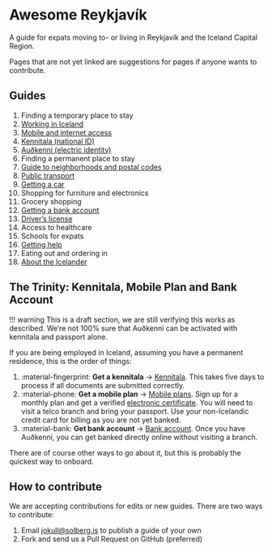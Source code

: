 # Awesome Reykjavík

A guide for expats moving to- or living in Reykjavík and the Iceland Capital
Region.

Pages that are not yet linked are suggestions for pages if anyone wants to
contribute.

## Guides

1. Finding a temporary place to stay
1. [Working in Iceland](guides/working-in-iceland.md)
1. [Mobile and internet access](guides/mobile-phones.md)
1. [Kennitala (national ID)](guides/kennitala.md)
1. [Auðkenni (electric identity)](guides/audkenni.md)
1. Finding a permanent place to stay
1. [Guide to neighborhoods and postal codes](guides/neighbourhoods.md)
1. [Public transport](guides/public-transport.md)
1. [Getting a car](guides/getting-a-car.md)
1. Shopping for furniture and electronics
1. Grocery shopping
1. [Getting a bank account](guides/bank-account.md)
1. [Driver’s license](guides/drivers-license.md)
1. Access to healthcare
1. Schools for expats
1. [Getting help](guides/getting-help.md)
1. Eating out and ordering in
1. [About the Icelander](guides/icelanders.md)

## The Trinity: Kennitala, Mobile Plan and Bank Account

!!! warning
    This is a draft section, we are still verifying this works as described.
    We’re not 100% sure that Auðkenni can be activated with kennitala and
    passport alone.

If you are being employed in Iceland, assuming you have a permanent residence,
this is the order of things:

1. :material-fingerprint: **Get a kennitala** →
   [Kennitala](guides/kennitala.md). This takes five days to process if all
   documents are submitted correctly.
2. :material-phone: **Get a mobile plan** → [Mobile
   plans](guides/mobile-phones.md). Sign up for a monthly plan and get a
   verified [electronic certificate](guides/audkenni.md). You will need to
   visit a telco branch and bring your passport. Use your non-Icelandic credit
   card for billing as you are not yet banked.
3. :material-bank: **Get bank account** → [Bank
   account](guides/bank-account.md). Once you have Auðkenni, you can get banked
   directly online without visiting a branch. 

There are of course other ways to go about it, but this is probably the
quickest way to onboard.

## How to contribute

We are accepting contributions for edits or new guides. There are two ways to
contribute:

1. Email [jokull@solberg.is](mailto:jokull@solberg.is) to publish a guide of
   your own
1. Fork and send us a Pull Request on GitHub (preferred)